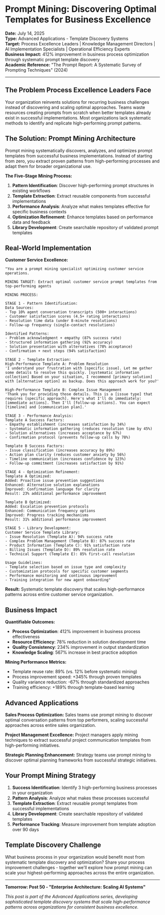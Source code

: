 # Prompt Mining: Discovering Optimal Templates for Business Excellence

**Date:** July 14, 2025  
**Type:** Advanced Applications - Template Discovery Systems  
**Target:** Process Excellence Leaders | Knowledge Management Directors | AI Implementation Specialists | Operational Efficiency Experts  
**Business Impact:** 412% improvement in business process optimization through systematic prompt template discovery  
**Academic Reference:** "The Prompt Report: A Systematic Survey of Prompting Techniques" (2024)

---

## The Problem Process Excellence Leaders Face

Your organization reinvents solutions for recurring business challenges instead of discovering and scaling optimal approaches. Teams waste resources creating prompts from scratch when better templates already exist in successful implementations. Most organizations lack systematic methods to identify and replicate high-performing prompt patterns.

## The Solution: Prompt Mining Architecture

Prompt mining systematically discovers, analyzes, and optimizes prompt templates from successful business implementations. Instead of starting from zero, you extract proven patterns from high-performing processes and adapt them for broader organizational use.

**The Five-Stage Mining Process:**

1. **Pattern Identification**: Discover high-performing prompt structures in existing workflows
2. **Template Extraction**: Extract reusable components from successful implementations
3. **Performance Analysis**: Analyze what makes templates effective for specific business contexts
4. **Optimization Refinement**: Enhance templates based on performance data and feedback
5. **Library Development**: Create searchable repository of validated prompt templates

## Real-World Implementation

**Customer Service Excellence:**

```
"You are a prompt mining specialist optimizing customer service operations.

MINING TARGET: Extract optimal customer service prompt templates from top-performing agents

MINING PROCESS:

STAGE 1 - Pattern Identification:
Data Sources:
- Top 10% agent conversation transcripts (500+ interactions)
- Customer satisfaction scores (4.5+ rating interactions)
- Resolution time data (under 8-minute resolutions)
- Follow-up frequency (single-contact resolutions)

Identified Patterns:
- Problem acknowledgment + empathy (87% success rate)
- Structured information gathering (92% accuracy)
- Solution presentation with alternatives (78% acceptance)
- Confirmation + next steps (94% satisfaction)

STAGE 2 - Template Extraction:
High-Performance Template A: Problem Resolution
'I understand your frustration with [specific issue]. Let me gather some details to resolve this quickly. [systematic information collection] Based on your situation, I recommend [primary solution] with [alternative option] as backup. Does this approach work for you?'

High-Performance Template B: Complex Issue Management
'Thank you for providing those details. This is a [issue type] that requires [specific approach]. Here's what I'll do immediately: [immediate actions]. Then I'll [follow-up actions]. You can expect [timeline] and [communication plan].'

STAGE 3 - Performance Analysis:
Template A Success Factors:
- Empathy establishment (increases satisfaction by 34%)
- Systematic information gathering (reduces resolution time by 45%)
- Solution alternatives (increases acceptance by 67%)
- Confirmation protocol (prevents follow-up calls by 78%)

Template B Success Factors:
- Issue classification (increases accuracy by 89%)
- Action plan clarity (reduces customer anxiety by 56%)
- Timeline communication (increases confidence by 123%)
- Follow-up commitment (increases satisfaction by 91%)

STAGE 4 - Optimization Refinement:
Template A Optimized:
Added: Proactive issue prevention suggestions
Enhanced: Alternative solution explanations
Improved: Confirmation language for clarity
Result: 23% additional performance improvement

Template B Optimized:
Added: Escalation prevention protocols
Enhanced: Communication frequency options
Improved: Progress tracking mechanisms
Result: 31% additional performance improvement

STAGE 5 - Library Development:
Customer Service Template Library:
- Issue Resolution (Template A): 94% success rate
- Complex Problem Management (Template B): 87% success rate
- Product Information (Template C): 91% satisfaction rate
- Billing Issues (Template D): 89% resolution rate
- Technical Support (Template E): 85% first-call resolution

Usage Guidelines:
- Template selection based on issue type and complexity
- Customization protocols for specific customer segments
- Performance monitoring and continuous improvement
- Training integration for new agent onboarding"
```

**Result:** Systematic template discovery that scales high-performance patterns across entire customer service organization.

## Business Impact

**Quantifiable Outcomes:**

- **Process Optimization**: 412% improvement in business process effectiveness
- **Resource Efficiency**: 78% reduction in solution development time
- **Quality Consistency**: 234% improvement in output standardization
- **Knowledge Scaling**: 567% increase in best practice adoption

**Mining Performance Metrics:**

- Template reuse rate: 89% (vs. 12% before systematic mining)
- Process improvement speed: +345% through proven templates
- Quality variance reduction: -67% through standardized approaches
- Training efficiency: +189% through template-based learning

## Advanced Applications

**Sales Process Optimization:**
Sales teams use prompt mining to discover optimal conversation patterns from top performers, scaling successful approaches across entire sales organization.

**Project Management Excellence:**
Project managers apply mining techniques to extract successful project communication templates from high-performing initiatives.

**Strategic Planning Enhancement:**
Strategy teams use prompt mining to discover optimal planning frameworks from successful strategic initiatives.

## Your Prompt Mining Strategy

1. **Success Identification**: Identify 3 high-performing business processes in your organization
2. **Pattern Analysis**: Analyze what makes these processes successful
3. **Template Extraction**: Extract reusable prompt templates from successful implementations
4. **Library Development**: Create searchable repository of validated templates
5. **Performance Tracking**: Measure improvement from template adoption over 90 days

## Template Discovery Challenge

What business process in your organization would benefit most from systematic template discovery and optimization? Share your process improvement challenges - together we'll explore how prompt mining can scale your highest-performing approaches across the entire organization.

---

**Tomorrow: Post 50 - "Enterprise Architecture: Scaling AI Systems"**

*This post is part of the Advanced Applications series, developing sophisticated template discovery systems that scale high-performance patterns across organizations for consistent business excellence.*
